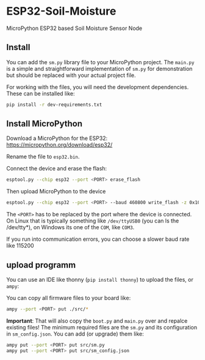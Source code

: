 # ESP32-Soil-Moisture
MicroPython ESP32 based Soil Moisture Sensor Node

## Install 

You can add the `sm.py` library file to your MicroPython project. 
The `main.py` is a simple and straightforward implementation 
of `sm.py` for demonstration but should be replaced with your 
actual project file.

For working with the files, you will need the development dependencies.
These can be installed like:

```bash
pip install -r dev-requirements.txt
```

## Install MicroPython

Download a MicroPython for the ESP32: https://micropython.org/download/esp32/

Rename the file to `esp32.bin`.

Connect the device and erase the flash:

```bash
esptool.py --chip esp32 --port <PORT> erase_flash
```

Then upload MicroPython to the device

```bash
esptool.py --chip esp32 --port <PORT> --baud 460800 write_flash -z 0x1000 esp32.bin
```

The `<PORT>` has to be replaced by the port where the device is connected. On Linux that
is typically something like `/dev/ttyUSB0` (you can ls the /dev/tty*), on Windows its
one of the `COM`, like `COM3`.

If you run into communication errors, you can choose a slower baud rate like 115200

## upload programm

You can use an IDE like thonny (`pip install thonny`) to upload the files, or `ampy`:

You can copy all firmware files to your board like:

```bash
ampy --port <PORT> put ./src/*
```

**Important**: That will also copy the `boot.py` and `main.py` over and repalce existing files!
The minimum required files are the `sm.py` and its configuration in `sm_config.json`.
You can add (or upgrade) them like:

```bash
ampy put --port <PORT> put src/sm.py
ampy put --port <PORT> put src/sm_config.json
```